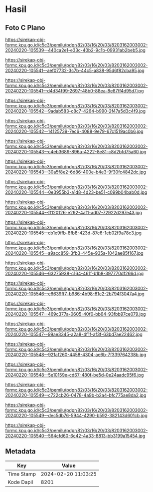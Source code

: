 # Hasil

## Foto C Plano

https://sirekap-obj-formc.kpu.go.id/c5c3/pemilu/pdpr/82/03/16/20/03/8203162003002-20240220-105539--440ca2e1-e33c-40b2-9c1b-09931ab2beb5.jpg

https://sirekap-obj-formc.kpu.go.id/c5c3/pemilu/pdpr/82/03/16/20/03/8203162003002-20240220-105541--aef07732-3c7b-44c5-a838-95d6f82cba95.jpg

https://sirekap-obj-formc.kpu.go.id/c5c3/pemilu/pdpr/82/03/16/20/03/8203162003002-20240220-105541--d4d34f99-2697-48b0-88ea-8e87ff4d95d7.jpg

https://sirekap-obj-formc.kpu.go.id/c5c3/pemilu/pdpr/82/03/16/20/03/8203162003002-20240220-105542--9adab583-c8c7-4264-b990-2f47a5d3c4f9.jpg

https://sirekap-obj-formc.kpu.go.id/c5c3/pemilu/pdpr/82/03/16/20/03/8203162003002-20240220-105542--14125739-7ec6-4088-9e79-67c1519ac0b6.jpg

https://sirekap-obj-formc.kpu.go.id/c5c3/pemilu/pdpr/82/03/16/20/03/8203162003002-20240220-105543--c4eb3689-896a-4222-8e81-c8d2bfd75a60.jpg

https://sirekap-obj-formc.kpu.go.id/c5c3/pemilu/pdpr/82/03/16/20/03/8203162003002-20240220-105543--30a5f8e2-6d86-400e-b4e3-9f30fc4842dc.jpg

https://sirekap-obj-formc.kpu.go.id/c5c3/pemilu/pdpr/82/03/16/20/03/8203162003002-20240220-105544--0e3955b3-a1d8-4d23-be51-c099b04bab0d.jpg

https://sirekap-obj-formc.kpu.go.id/c5c3/pemilu/pdpr/82/03/16/20/03/8203162003002-20240220-105544--ff120126-e292-4af1-ad07-72922d297e43.jpg

https://sirekap-obj-formc.kpu.go.id/c5c3/pemilu/pdpr/82/03/16/20/03/8203162003002-20240220-105545--cb1e9ffb-8fb8-423d-87c6-1eb02f9a78c3.jpg

https://sirekap-obj-formc.kpu.go.id/c5c3/pemilu/pdpr/82/03/16/20/03/8203162003002-20240220-105545--a9acc859-3fb3-445e-935a-1042ae85f167.jpg

https://sirekap-obj-formc.kpu.go.id/c5c3/pemilu/pdpr/82/03/16/20/03/8203162003002-20240220-105546--63275938-c164-461f-b1b8-397770df266d.jpg

https://sirekap-obj-formc.kpu.go.id/c5c3/pemilu/pdpr/82/03/16/20/03/8203162003002-20240220-105546--e6639ff7-b986-4b98-81c2-2b794f3047a4.jpg

https://sirekap-obj-formc.kpu.go.id/c5c3/pemilu/pdpr/82/03/16/20/03/8203162003002-20240220-105547--469c377a-0605-40f0-bb64-93fbb97ce079.jpg

https://sirekap-obj-formc.kpu.go.id/c5c3/pemilu/pdpr/82/03/16/20/03/8203162003002-20240220-105547--99ae3345-a2a8-4f1f-af3f-63bd7ae22462.jpg

https://sirekap-obj-formc.kpu.go.id/c5c3/pemilu/pdpr/82/03/16/20/03/8203162003002-20240220-105548--921af260-4458-4304-ae6b-7f339764238b.jpg

https://sirekap-obj-formc.kpu.go.id/c5c3/pemilu/pdpr/82/03/16/20/03/8203162003002-20240220-105548--5e10159e-cd67-480f-be5d-0e24aadc95f6.jpg

https://sirekap-obj-formc.kpu.go.id/c5c3/pemilu/pdpr/82/03/16/20/03/8203162003002-20240220-105549--c722cb26-0478-4a9b-b2a4-bfc775ae8da2.jpg

https://sirekap-obj-formc.kpu.go.id/c5c3/pemilu/pdpr/82/03/16/20/03/8203162003002-20240220-105549--dec5db76-5944-4290-b592-382143d601cb.jpg

https://sirekap-obj-formc.kpu.go.id/c5c3/pemilu/pdpr/82/03/16/20/03/8203162003002-20240220-105540--564cfd60-6c42-4a33-8813-bb3199a15454.jpg


## Metadata

| Key        | Value               |
| ---------- | ------------------- |
| Time Stamp | 2024-02-20 11:03:25 |
| Kode Dapil | 8201                |



